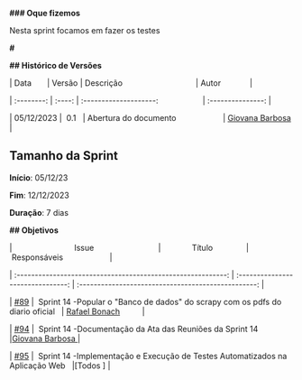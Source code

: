 **### Oque fizemos**

Nesta sprint focamos em fazer os testes

**#**

**## Histórico de Versões**

| Data       | Versão | Descrição                                 | Autor             |

| :--------: | :----: | :--------------------:                    | :---------------: |

| 05/12/2023 |  0.1   | Abertura do documento                     | [Giovana Barbosa ](https://github.com/gio221) |

## Tamanho da Sprint

**Início**: 05/12/23

**Fim**: 12/12/2023

**Duração**: 7 dias


**## Objetivos**

|                            Issue                             |              Título               |                    Responsáveis                     |

| :----------------------------------------------------------: | :-------------------------------: | :-------------------------------------------------: |

| [#89](https://github.com/unb-mds/2023-2-Squad07/issues/89) |  Sprint 14 -Popular o "Banco de dados" do scrapy com os pdfs do diario oficial   | [Rafael Bonach](https://github.com/RafaBonach)          |

| [#94](https://github.com/unb-mds/2023-2-Squad07/issues/94) |  Sprint 14 -Documentação da Ata das Reuniões da Sprint 14   |[Giovana Barbosa ](https://github.com/gio221) |

| [#95](https://github.com/unb-mds/2023-2-Squad07/issues/95) |  Sprint 14 -Implementação e Execução de Testes Automatizados na Aplicação Web   |[Todos ] |